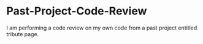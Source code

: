 # Past-Project-Code-Review
I am performing a code review on my own code from a past project entitled tribute page. 
